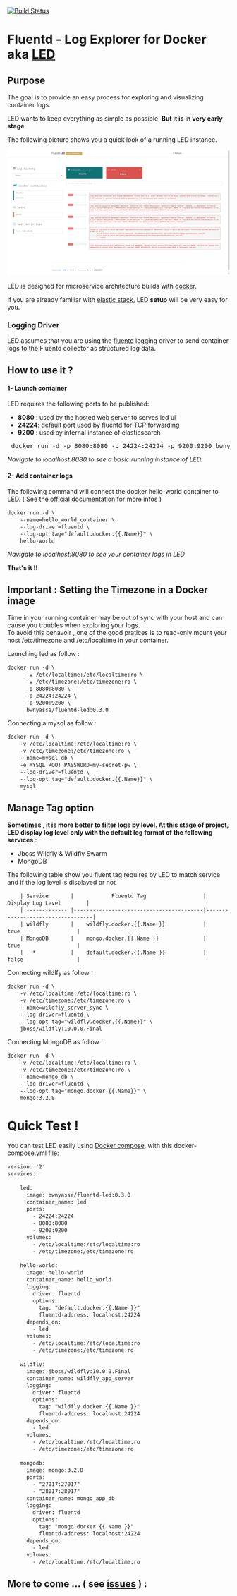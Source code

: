 [![Build Status](https://travis-ci.org/bwnyasse/fluentd-led.svg?branch=master)](https://travis-ci.org/bwnyasse/fluentd-led)

# Fluentd - Log Explorer for Docker aka  **[LED](https://hub.docker.com/r/bwnyasse/fluentd-led/)**

## Purpose

The goal is to provide an easy process for exploring and visualizing container logs.

LED wants to keep everything as simple as possible. **But it is in very early stage**

The following picture shows you a quick look of a running LED instance.

![](doc/current_5.png?raw=true)

LED is designed for microservice architecture builds with [docker](https://www.docker.com/).

If you are already familiar with [elastic stack](https://www.elastic.co/fr/webinars/introduction-elk-stack),
LED **setup** will be very easy for you.

### Logging Driver

LED assumes that you are using the [fluentd](http://www.fluentd.org/) logging driver to send container logs to the Fluentd collector as structured log data.


## How to use it ?

#### 1- Launch container

LED requires the following ports to be published:

 - **8080** : used by the hosted web server to serves led ui
 - **24224**: default port used by fluentd for TCP forwarding
 - **9200** : used by internal instance of elasticsearch

<pre>
 docker run -d -p 8080:8080 -p 24224:24224 -p 9200:9200 bwnyasse/fluentd-led:0.3.0
</pre>

*Navigate to localhost:8080 to see a basic running instance of LED.*

#### 2- Add container logs

The following command will connect the docker hello-world container to LED.  ( See the [official documentation](https://docs.docker.com/engine/admin/logging/overview/#/fluentd-options) for more infos )

    docker run -d \
        --name=hello_world_container \
        --log-driver=fluentd \
        --log-opt tag="default.docker.{{.Name}}" \
        hello-world

*Navigate to localhost:8080 to see your container logs in LED*

**That's it !!**



## Important : Setting the Timezone in a Docker image

Time in your running container may be out of sync with your host and can cause you troubles when exploring your logs.  
To avoid this behavoir , one of the good pratices is to read-only mount your host /etc/timezone and /etc/localtime in your container.

Launching led as follow :

    docker run -d \
          -v /etc/localtime:/etc/localtime:ro \
          -v /etc/timezone:/etc/timezone:ro \
          -p 8080:8080 \
          -p 24224:24224 \
          -p 9200:9200 \
          bwnyasse/fluentd-led:0.3.0

Connecting a mysql as follow :

    docker run -d \
        -v /etc/localtime:/etc/localtime:ro \
        -v /etc/timezone:/etc/timezone:ro \
        --name=mysql_db \
        -e MYSQL_ROOT_PASSWORD=my-secret-pw \
        --log-driver=fluentd \
        --log-opt tag="default.docker.{{.Name}}" \
        mysql

##  Manage Tag option

**Sometimes , it is more better to filter logs by level. At this stage of project, LED display log level only with the default log format of the following services** :

  - Jboss Wildfly & Wildfly Swarm
  - MongoDB

The following table show you fluent tag requires by LED to match service and if the log level is displayed or not


        | Service       |            Fluentd Tag                  |         Display Log Level        |
        | ------------- |-----------------------------------------|----------------------------------|
        | wildfly       |    wildfly.docker.{{.Name }}            |            true                  |
        | MongoDB       |    mongo.docker.{{.Name }}              |            true                  |
        |   *           |    default.docker.{{.Name }}            |            false                 |   

Connecting wildlfy as follow :

    docker run -d \
        -v /etc/localtime:/etc/localtime:ro \
        -v /etc/timezone:/etc/timezone:ro \
        --name=wildfly_server_sync \
        --log-driver=fluentd \
        --log-opt tag="wildfly.docker.{{.Name}}" \
        jboss/wildfly:10.0.0.Final

Connecting MongoDB as follow :

    docker run -d \
        -v /etc/localtime:/etc/localtime:ro \
        -v /etc/timezone:/etc/timezone:ro \
        --name=mongo_db \
        --log-driver=fluentd \
        --log-opt tag="mongo.docker.{{.Name}}" \
        mongo:3.2.8

# Quick Test !

You can test LED easily using [Docker compose](https://docs.docker.com/compose), with this docker-compose.yml file:

    version: '2'
    services:

        led:
          image: bwnyasse/fluentd-led:0.3.0
          container_name: led
          ports:
            - 24224:24224
            - 8080:8080
            - 9200:9200
          volumes:
            - /etc/localtime:/etc/localtime:ro
            - /etc/timezone:/etc/timezone:ro

        hello-world:
          image: hello-world
          container_name: hello_world
          logging:
            driver: fluentd
            options:
              tag: "default.docker.{{.Name }}"
              fluentd-address: localhost:24224
          depends_on:
            - led
          volumes:
            - /etc/localtime:/etc/localtime:ro
            - /etc/timezone:/etc/timezone:ro

        wildfly:
          image: jboss/wildfly:10.0.0.Final
          container_name: wildfly_app_server
          logging:
            driver: fluentd
            options:
              tag: "wildfly.docker.{{.Name }}"
              fluentd-address: localhost:24224
          depends_on:
            - led
          volumes:
            - /etc/localtime:/etc/localtime:ro
            - /etc/timezone:/etc/timezone:ro

        mongodb:
          image: mongo:3.2.8
          ports:
            - "27017:27017"
            - "28017:28017"
          container_name: mongo_app_db
          logging:
            driver: fluentd
            options:
              tag: "mongo.docker.{{.Name }}"
              fluentd-address: localhost:24224
          depends_on:
            - led
          volumes:
            - /etc/localtime:/etc/localtime:ro


## More to come ... ( see [issues](https://github.com/bwnyasse/fluentd-led/issues) ) :
